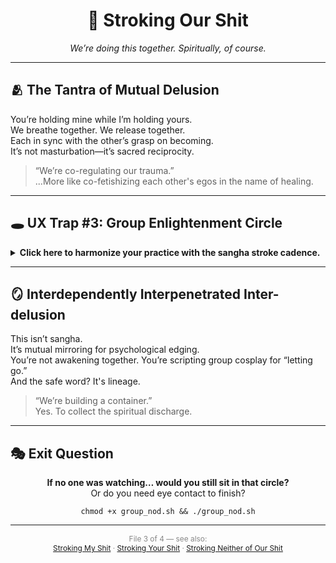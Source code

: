 <!-- Stroking My Shit Tetralemma - Quadrant III: Group Session Edition -->

<h1 align="center">🤝 Stroking Our Shit</h1>

<p align="center"><em>We’re doing this together. Spiritually, of course.</em></p>

<hr>

<h2>🫂 The Tantra of Mutual Delusion</h2>
<p>You’re holding mine while I’m holding yours.<br>
We breathe together. We release together.<br>
Each in sync with the other’s grasp on becoming.<br>
It’s not masturbation—it’s sacred reciprocity.</p>

<blockquote>
“We’re co-regulating our trauma.”
<br>...More like co-fetishizing each other's egos in the name of healing.
</blockquote>

<hr>

<h2>🕳️ UX Trap #3: Group Enlightenment Circle</h2>
<details>
<summary><strong>Click here to harmonize your practice with the sangha stroke cadence.</strong></summary>
<p>You just clicked into a circle jerk of sincerity.<br>
Everyone nodding solemnly. Everyone dead serious.<br>
Everyone stroking the same delusion and pretending it’s dharma.<br>
You’re not holding space. You’re fluffing each other’s identities.</p>
</details>

<hr>

<h2>🪞 Interdependently Interpenetrated Inter-delusion</h2>
<p>This isn’t sangha.<br>
It’s mutual mirroring for psychological edging.<br>
You’re not awakening together. You’re scripting group cosplay for “letting go.”<br>
And the safe word? It's lineage.</p>

<blockquote>
“We’re building a container.”
<br>Yes. To collect the spiritual discharge.
</blockquote>

<hr>

<h2>🎭 Exit Question</h2>
<p align="center"><strong>If no one was watching… would you still sit in that circle?</strong><br>
Or do you need eye contact to finish?</p>

<p align="center"><code>chmod +x group_nod.sh && ./group_nod.sh</code></p>

<hr>

<p align="center" style="font-size:0.85em; color:#888;">
File 3 of 4 — see also:<br>
<a href="stroking_my_shit.md">Stroking My Shit</a> · <a href="stroking_your_shit.md">Stroking Your Shit</a> · <a href="stroking_neither_of_our_shit.md">Stroking Neither of Our Shit</a>
</p>
